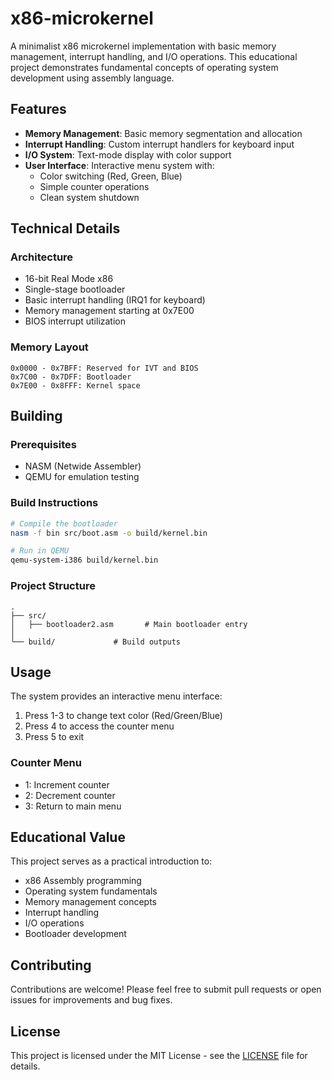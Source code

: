 # x86-microkernel

A minimalist x86 microkernel implementation with basic memory management, interrupt handling, and I/O operations. This educational project demonstrates fundamental concepts of operating system development using assembly language.

## Features

- **Memory Management**: Basic memory segmentation and allocation
- **Interrupt Handling**: Custom interrupt handlers for keyboard input
- **I/O System**: Text-mode display with color support
- **User Interface**: Interactive menu system with:
  - Color switching (Red, Green, Blue)
  - Simple counter operations
  - Clean system shutdown

## Technical Details

### Architecture
- 16-bit Real Mode x86
- Single-stage bootloader
- Basic interrupt handling (IRQ1 for keyboard)
- Memory management starting at 0x7E00
- BIOS interrupt utilization

### Memory Layout
```
0x0000 - 0x7BFF: Reserved for IVT and BIOS
0x7C00 - 0x7DFF: Bootloader
0x7E00 - 0x8FFF: Kernel space
```

## Building

### Prerequisites
- NASM (Netwide Assembler)
- QEMU for emulation testing

### Build Instructions
```bash
# Compile the bootloader
nasm -f bin src/boot.asm -o build/kernel.bin

# Run in QEMU
qemu-system-i386 build/kernel.bin
```

### Project Structure
```
.
├── src/
│   ├── bootloader2.asm       # Main bootloader entry
│   
└── build/             # Build outputs
```

## Usage

The system provides an interactive menu interface:
1. Press 1-3 to change text color (Red/Green/Blue)
2. Press 4 to access the counter menu
3. Press 5 to exit

### Counter Menu
- 1: Increment counter
- 2: Decrement counter
- 3: Return to main menu

## Educational Value

This project serves as a practical introduction to:
- x86 Assembly programming
- Operating system fundamentals
- Memory management concepts
- Interrupt handling
- I/O operations
- Bootloader development

## Contributing

Contributions are welcome! Please feel free to submit pull requests or open issues for improvements and bug fixes.

## License

This project is licensed under the MIT License - see the [LICENSE](LICENSE) file for details.
